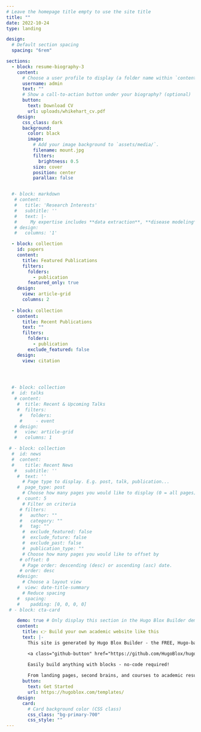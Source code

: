 ```yaml
---
# Leave the homepage title empty to use the site title
title: ""
date: 2022-10-24
type: landing

design:
  # Default section spacing
  spacing: "6rem"

sections:
  - block: resume-biography-3
    content:
      # Choose a user profile to display (a folder name within `content/authors/`)
      username: admin
      text: ""
      # Show a call-to-action button under your biography? (optional)
      button:
        text: Download CV
        url: uploads/whikehart_cv.pdf
    design:
      css_class: dark
      background:
        color: black
        image:
          # Add your image background to `assets/media/`.
          filename: mount.jpg
          filters:
            brightness: 0.5
          size: cover
          position: center
          parallax: false


  #- block: markdown
   # content:
   #   title: 'Research Interests'
   #   subtitle: ''
   #   text: |-
   #     My expertise includes **data extraction**, **disease modeling**, and **machine learning** applications in **biomedical data**. I am passionate about leveraging **data science** to inform **public health** interventions and focus on **equity and diversity**. In the future, I aspire to help generate **health metrics** and **data visualizations** that drive **global health research** and promote equitable health outcomes, particularly in **low and middle-income countries (LMICs)** and for **women, neonatal and child health (MNCH)**.
   # design:
   #   columns: '1'

  - block: collection
    id: papers
    content:
      title: Featured Publications
      filters:
        folders:
          - publication
        featured_only: true
    design:
      view: article-grid
      columns: 2
    
  - block: collection
    content:
      title: Recent Publications
      text: ""
      filters:
        folders:
          - publication
        exclude_featured: false
    design:
      view: citation

  


  #- block: collection
  #  id: talks
   # content:
    #  title: Recent & Upcoming Talks
    #  filters:
     #   folders:
     #     - event
   # design:
   #   view: article-grid
   #   columns: 1

 # - block: collection
  #  id: news
  #  content:
  #    title: Recent News
   #   subtitle: ''
    #  text: ''
      # Page type to display. E.g. post, talk, publication...
    #  page_type: post
      # Choose how many pages you would like to display (0 = all pages)
    #  count: 5
      # Filter on criteria
     # filters:
     #   author: ""
     #   category: ""
     #   tag: ""
      #  exclude_featured: false
      #  exclude_future: false
      #  exclude_past: false
      #  publication_type: ""
      # Choose how many pages you would like to offset by
     # offset: 0
      # Page order: descending (desc) or ascending (asc) date.
     # order: desc
    #design:
      # Choose a layout view
    #  view: date-title-summary
      # Reduce spacing
    #  spacing:
    #    padding: [0, 0, 0, 0]
 # - block: cta-card

    demo: true # Only display this section in the Hugo Blox Builder demo site
    content:
      title: 👉 Build your own academic website like this
      text: |-
        This site is generated by Hugo Blox Builder - the FREE, Hugo-based open source website builder trusted by 250,000+ academics like you.

        <a class="github-button" href="https://github.com/HugoBlox/hugo-blox-builder" data-color-scheme="no-preference: light; light: light; dark: dark;" data-icon="octicon-star" data-size="large" data-show-count="true" aria-label="Star HugoBlox/hugo-blox-builder on GitHub">Star</a>

        Easily build anything with blocks - no-code required!
        
        From landing pages, second brains, and courses to academic resumés, conferences, and tech blogs.
      button:
        text: Get Started
        url: https://hugoblox.com/templates/
    design:
      card:
        # Card background color (CSS class)
        css_class: "bg-primary-700"
        css_style: ""
---
```

